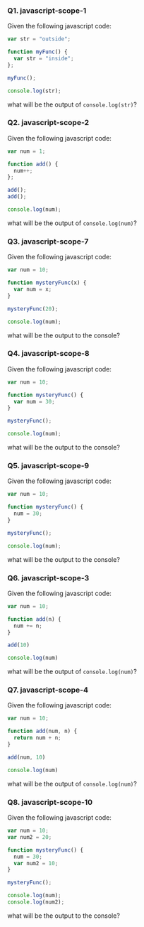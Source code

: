 <!-- @acxbank javascript-scope-1 -->
### Q1. javascript-scope-1

Given the following javascript code:

```javascript
var str = "outside";

function myFunc() {
  var str = "inside";
};

myFunc();

console.log(str);
```

what will be the output of `console.log(str)`?
<!-- end @acxbank -->
<!-- @acxbank javascript-scope-2 -->
### Q2. javascript-scope-2

Given the following javascript code:

```javascript
var num = 1;

function add() {
  num++;
};

add();
add();

console.log(num);
```

what will be the output of `console.log(num)`?
<!-- end @acxbank -->
<!-- @acxbank javascript-scope-7 -->
### Q3. javascript-scope-7

Given the following javascript code:

```javascript
var num = 10;

function mysteryFunc(x) {
  var num = x;
}

mysteryFunc(20);

console.log(num);
```

what will be the output to the console?
<!-- end @acxbank -->
<!-- @acxbank javascript-scope-8 -->
### Q4. javascript-scope-8

Given the following javascript code:

```javascript
var num = 10;

function mysteryFunc() {
  var num = 30;
}

mysteryFunc();

console.log(num);
```

what will be the output to the console?
<!-- end @acxbank -->
<!-- @acxbank javascript-scope-9 -->
### Q5. javascript-scope-9

Given the following javascript code:

```javascript
var num = 10;

function mysteryFunc() {
  num = 30;
}

mysteryFunc();

console.log(num);
```

what will be the output to the console?
<!-- end @acxbank -->
<!-- @acxbank javascript-scope-3 -->
### Q6. javascript-scope-3

Given the following javascript code:

```javascript
var num = 10;

function add(n) {
  num += n;
}

add(10)

console.log(num)
```

what will be the output of `console.log(num)`?
<!-- end @acxbank -->
<!-- @acxbank javascript-scope-4 -->
### Q7. javascript-scope-4

Given the following javascript code:

```javascript
var num = 10;

function add(num, n) {
  return num + n;
}

add(num, 10)

console.log(num)
```

what will be the output of `console.log(num)`?
<!-- end @acxbank -->
<!-- @acxbank javascript-scope-10 -->
### Q8. javascript-scope-10

Given the following javascript code:

```javascript
var num = 10;
var num2 = 20;

function mysteryFunc() {
  num = 30;
  var num2 = 10;
}

mysteryFunc();

console.log(num);
console.log(num2);
```

what will be the output to the console?
<!-- end @acxbank -->
